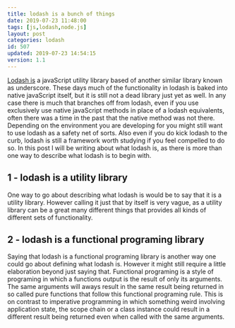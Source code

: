 ```yaml
---
title: lodash is a bunch of things
date: 2019-07-23 11:48:00
tags: [js,lodash,node.js]
layout: post
categories: lodash
id: 507
updated: 2019-07-23 14:54:15
version: 1.1
---
```


[Lodash is](https://lodash.com/docs/4.17.14) a javaScript utility library based of another similar library known as underscore. These days much of the functionality in lodash is baked into native javaScript itself, but it is still not a dead library just yet as well. In any case there is much that branches off from lodash, even if you use exclusively use native javaScript methods in place of a lodash equivalents, often there was a time in the past that the native method was not there. Depending on the environment you are developing for you might still want to use lodash as a safety net of sorts. Also even if you do kick lodash to the curb, lodash is still a framework worth studying if you feel compelled to do so. In this post I will be writing about what lodash is, as there is more than one way to describe what lodash is to begin with.

<!-- more -->

## 1 - lodash is a utility library

One way to go about describing what lodash is would be to say that it is a utility library. However calling it just that by itself is very vague, as a utility library can be a great many different things that provides all kinds of different sets of functionality.

## 2 - lodash is a functional programing library

Saying that lodash is a functional programing library is another way one could go about defining what lodash is. However it might still require a little elaboration beyond just saying that. Functional programing is a style of programing in which a functions output is the result of only its arguments. The same arguments will aways result in the same result being returned in so called pure functions that follow this functional programing rule. This is on contrast to imperative programming in which something weird involving application state, the scope chain or a class instance could result in a different result being returned even when called with the same arguments.